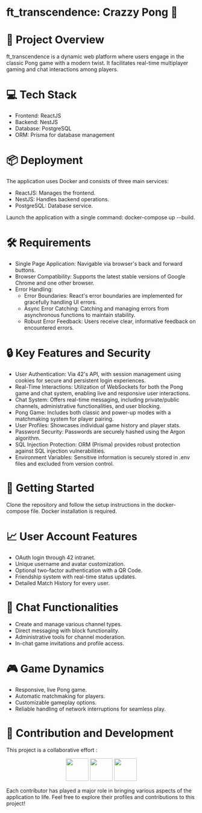 # ft_transcendence: Crazzy Pong 🎾

# 🚀 Project Overview
ft_transcendence is a dynamic web platform where users engage in the classic Pong game with a modern twist. It facilitates real-time multiplayer gaming and chat interactions among players.

# 💻 Tech Stack
- Frontend: ReactJS
- Backend: NestJS
- Database: PostgreSQL
- ORM: Prisma for database management

# 📦 Deployment
The application uses Docker and consists of three main services:

- ReactJS: Manages the frontend.
- NestJS: Handles backend operations.
- PostgreSQL: Database service.
  
Launch the application with a single command: docker-compose up --build.

# 🛠️ Requirements
- Single Page Application: Navigable via browser's back and forward buttons.
- Browser Compatibility: Supports the latest stable versions of Google Chrome and one other browser.
- Error Handling:
  - Error Boundaries: React's error boundaries are implemented for gracefully handling UI errors.
  - Async Error Catching: Catching and managing errors from asynchronous functions to maintain stability.
  - Robust Error Feedback: Users receive clear, informative feedback on encountered errors.

# 🔒 Key Features and Security
- User Authentication: Via 42's API, with session management using cookies for secure and persistent login experiences.
- Real-Time Interactions: Utilization of WebSockets for both the Pong game and chat system, enabling live and responsive user interactions.
- Chat System: Offers real-time messaging, including private/public channels, administrative functionalities, and user blocking.
- Pong Game: Includes both classic and power-up modes with a matchmaking system for player pairing.
- User Profiles: Showcases individual game history and player stats.
- Password Security: Passwords are securely hashed using the Argon algorithm.
- SQL Injection Protection: ORM (Prisma) provides robust protection against SQL injection vulnerabilities.
- Environment Variables: Sensitive information is securely stored in .env files and excluded from version control.

# 🌟 Getting Started
Clone the repository and follow the setup instructions in the docker-compose file. 
Docker installation is required.

# 📈 User Account Features
- OAuth login through 42 intranet.
- Unique username and avatar customization.
- Optional two-factor authentication with a QR Code. 
- Friendship system with real-time status updates.
- Detailed Match History for every user.

# 💬 Chat Functionalities
- Create and manage various channel types.
- Direct messaging with block functionality.
- Administrative tools for channel moderation.
- In-chat game invitations and profile access.

# 🎮 Game Dynamics
- Responsive, live Pong game.
- Automatic matchmaking for players.
- Customizable gameplay options.
- Reliable handling of network interruptions for seamless play.

# 👥 Contribution and Development
This project is a collaborative effort :

<p align="center">
<a href="http://github.com/adcarnec" alt="adcanec github profile"><img src="https://github.com/adcarnec.png" width="60px style="border-radius:50%"/></a>
<a href="http://github.com/JuanBraco" alt="JuanBraco github profile"><img src="https://github.com/JuanBraco.png" width="60px style="border-radius:50%"/></a>
<a href="http://github.com/tiny-chris" alt="tiny-chris github profile"><img src="https://github.com/tiny-chris.png" width="60px style="border-radius:50%"/></a>
</p>

Each contributor has played a major role in bringing various aspects of the application to life. Feel free to explore their profiles and contributions to this project!

